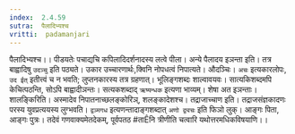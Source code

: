 ```yaml
---
index:  2.4.59
sutra:  पैलादिभ्यश्च
vritti:  padamanjari
---
```


पैलादिभ्यश्च।। पीडयतेः पचाद्यचि कपिलादिदर्शनादस्य लत्वे पीला। अन्ये पैलादय इञन्ता इति। तत्र बाह्वादिषु `उदञ्चु` इति पठ्यते। उकार उच्चारणार्थः,क्विनि नोपधत्वं निपात्यते। औदञ्चिः। `अचः` इत्यकारलोपः, `उद ईत्` इतीत्त्वं च न भवति; लुप्तनकारस्य तत्र ग्रहणात्। भूलिङ्गशब्दः शाल्वावयवः। सात्यकिशब्दमपि केचित्पठन्ति, सोऽपि बाह्वादीञन्तः। सत्यकशब्दाद् `ऋष्यन्धक` इत्यणा भाव्यम्। शेषा अत इञन्ताः। शालङ्किरिति। अस्मादेव निपातनाच्छलङ्कोरिञ्, शलङ्कादेशश्च। तद्राजाच्चाण इति। तद्राजसंज्ञकादणः परस्य युवप्रत्ययस्य लुग्भवति। `द्वञ्मगध` इत्यणन्तादाङ्गशब्दात् `अणो द्व्यचः` इति फिञो लुक्। आङ्गः पिता, आङ्गः पुत्रः। तदेवं गणवाक्यमेतदेकम्, पूर्वपतठ
#ताÊनि त्रीणीति चत्वारि यथोत्तरमधिकविषयाणि।।
